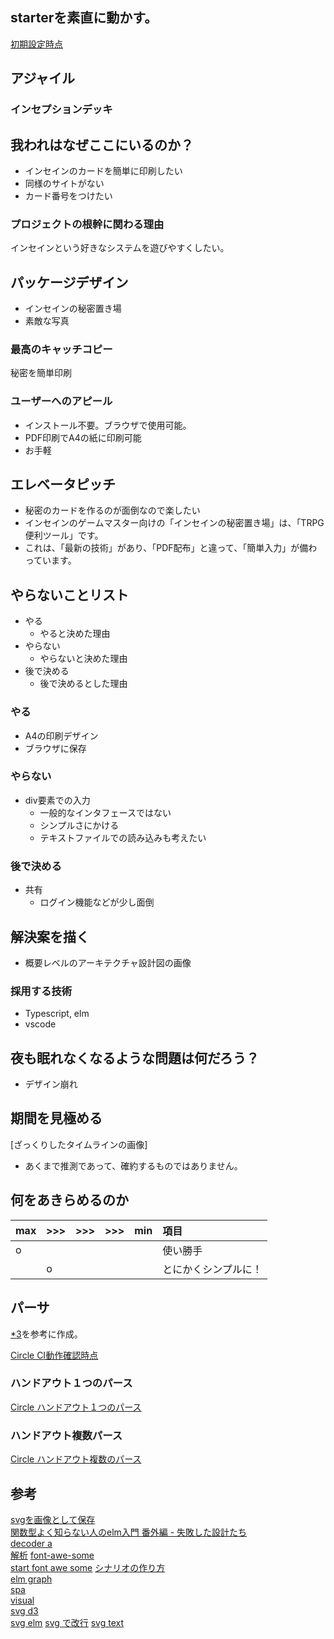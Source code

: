 ## starterを素直に動かす。

[初期設定時点](https://github.com/hibohiboo/wasureta/tree/167566e4820be1ec3a04eae4de282842d9b07e89)  

## アジャイル

### インセプションデッキ

##  我われはなぜここにいるのか？

* インセインのカードを簡単に印刷したい
* 同様のサイトがない
* カード番号をつけたい


### プロジェクトの根幹に関わる理由

インセインという好きなシステムを遊びやすくしたい。

## パッケージデザイン

* インセインの秘密置き場
* 素敵な写真

### 最高のキャッチコピー

秘密を簡単印刷

### ユーザーへのアピール

* インストール不要。ブラウザで使用可能。
* PDF印刷でA4の紙に印刷可能
* お手軽

## エレベータピッチ

* 秘密のカードを作るのが面倒なので楽したい
* インセインのゲームマスター向けの「インセインの秘密置き場」は、「TRPG便利ツール」です。
* これは、「最新の技術」があり、「PDF配布」と違って、「簡単入力」が備わっています。

## やらないことリスト

* やる
  * やると決めた理由
* やらない
  * やらないと決めた理由
* 後で決める
  * 後で決めるとした理由

### やる
* A4の印刷デザイン
* ブラウザに保存

### やらない

* div要素での入力
  * 一般的なインタフェースではない
  * シンプルさにかける
  * テキストファイルでの読み込みも考えたい

### 後で決める
* 共有
  * ログイン機能などが少し面倒



## 解決案を描く

* 概要レベルのアーキテクチャ設計図の画像

### 採用する技術

* Typescript, elm
* vscode

##  夜も眠れなくなるような問題は何だろう？

* デザイン崩れ

##  期間を見極める

[ざっくりしたタイムラインの画像]

* あくまで推測であって、確約するものではありません。

## 何をあきらめるのか

|max|>>>|>>>|>>>|min|項目|
|:--|:--|:--|:--|:--|:--|
|o|||||使い勝手|
||o||||とにかくシンプルに！|

## パーサ

[*3][*3]を参考に作成。

[Circle CI動作確認時点](https://github.com/hibohiboo/wasureta/tree/fa91ef899596a921f00d2f256641fda99f4a1751)  

### ハンドアウト１つのパース

[Circle ハンドアウト１つのパース](https://github.com/hibohiboo/wasureta/tree/939befe0ebdc4a0bd2b3c2f609972695e82b580c)  

### ハンドアウト複数パース

[Circle ハンドアウト複数のパース](https://github.com/hibohiboo/wasureta/tree/3bc393dcc750e782ab1a8c6785e694b27d0d983e)  


## 参考

[svgを画像として保存][*1]  
[関数型よく知らない人のelm入門 番外編 - 失敗した設計たち][*2]  
[decoder a ][*3]  
[解析][*4]
[font-awe-some][*5]  
[start font awe some][*6]
[シナリオの作り方][*7]  
[elm graph][*8]  
[spa][*9]  
[visual][*10]  
[svg d3][*11]  
[svg elm][*12]
[svg で改行][*13]
[svg text][*14]

[*1]:https://qiita.com/norami_dream/items/8751708e49a66f6352b8
[*2]:http://nexus1.hatenablog.com/entry/2017/06/21/231548
[*3]:https://qiita.com/ymtszw/items/1cabbdbda4273b4c1978
[*4]:https://qiita.com/jinjor/items/d0d4b83b530251df913e
[*5]:https://niwaka-web.com/fontawsome5_css/
[*6]:https://fontawesome.com/start
[*7]:http://transmitter.seesaa.net/article/437904513.html  
[*8]:https://package.elm-lang.org/packages/elm-community/graph/latest/Graph
[*9]:https://qiita.com/shuhei/items/53adf6a09cd5ceae62a9
[*10]:https://package.elm-lang.org/packages/gampleman/elm-visualization/latest/
[*11]:https://qiita.com/daxanya1/items/734e65a7ca58bbe2a98c
[*12]:https://package.elm-lang.org/packages/elm-community/typed-svg/latest/TypedSvg#text_
[*13]:https://bl.ocks.org/shimizu/44ac0be6f0ce6e75bd62
[*14]:https://developer.mozilla.org/ja/docs/Web/SVG/Element/text